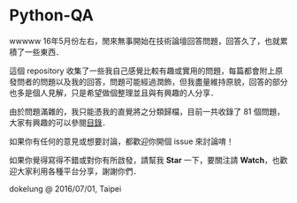 # Python-QA
wwwww
16年5月份左右，閒來無事開始在技術論壇回答問題，回答久了，也就累積了一些東西．

這個 repository 收集了一些我自己感覺比較有趣或實用的問題，每篇都會附上原發問者的問題以及我的回答，問題可能經過潤飾，但我盡量維持原貌，回答的部分也多是個人見解，只是希望做個整理並且與有興趣的人分享．

由於問題滿雜的，我只能憑我的直覺將之分類歸檔，目前一共收錄了 81 個問題，大家有興趣的可以參閱[目錄](contents.md)．

如果你有任何的意見或想要討論，都歡迎你開個 issue 來討論唷！

如果你覺得寫得不錯或對你有所啟發，請幫我 **Star** 一下，要關注請 **Watch**，也歡迎大家利用各種平台分享，謝謝你們．

dokelung @ 2016/07/01, Taipei
